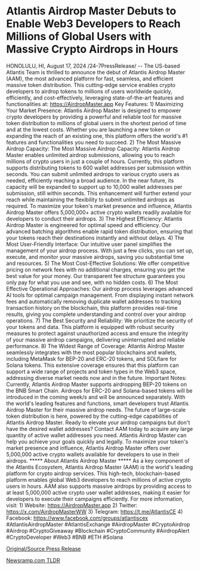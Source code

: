 # Atlantis Airdrop Master Debuts to Enable Web3 Developers to Reach Millions of Global Users with Massive Crypto Airdrops in Hours

HONOLULU, HI, August 17, 2024 /24-7PressRelease/ -- The US-based Atlantis Team is thrilled to announce the debut of Atlantis Airdrop Master (AAM), the most advanced platform for fast, seamless, and efficient massive token distribution. This cutting-edge service enables crypto developers to airdrop tokens to millions of users worldwide quickly, efficiently, and cost-effectively, leveraging state-of-the-art features and functionalities at: https://AirdropMaster.app  Key Features:  1)	Maximizing Your Market Presence: Atlantis Airdrop Master is designed to empower crypto developers by providing a powerful and reliable tool for massive token distribution to millions of global users in the shortest period of time and at the lowest costs. Whether you are launching a new token or expanding the reach of an existing one, this platform offers the world's #1 features and functionalities you need to succeed.  2)	The Most Massive Airdrop Capacity: The Most Massive Airdrop Capacity: Atlantis Airdrop Master enables unlimited airdrop submissions, allowing you to reach millions of crypto users in just a couple of hours.  Currently, this platform supports distributing tokens to 600 wallet addresses per submission within seconds. You can submit unlimited airdrops to various crypto users as needed, efficiently reaching a broad audience.  In the near future, its capacity will be expanded to support up to 10,000 wallet addresses per submission, still within seconds. This enhancement will further extend your reach while maintaining the flexibility to submit unlimited airdrops as required.  To maximize your token's market presence and influence, Atlantis Airdrop Master offers 5,000,000+ active crypto wallets readily available for developers to conduct their airdrops.  3)	The Highest Efficiency: Atlantis Airdrop Master is engineered for optimal speed and efficiency. Our advanced batching algorithms enable rapid token distribution, ensuring that your tokens reach their destinations instantly and without delays.  4)	The Most User-Friendly Interface: Our intuitive user panel simplifies the management of your airdrop process. With just a few clicks, you can set up, execute, and monitor your massive airdrops, saving you substantial time and resources.  5)	The Most Cost-Effective Solutions: We offer competitive pricing on network fees with no additional charges, ensuring you get the best value for your money. Our transparent fee structure guarantees you only pay for what you use and see, with no hidden costs.  6)	The Most Effective Operational Approaches: Our airdrop process leverages advanced AI tools for optimal campaign management. From displaying instant network fees and automatically removing duplicate wallet addresses to tracking transaction history on the blockchain, this platform provides real-time results, giving you complete understanding and control over your airdrop operations.  7)	The Best Security and Reliability: We prioritize the security of your tokens and data. This platform is equipped with robust security measures to protect against unauthorized access and ensure the integrity of your massive airdrop campaigns, delivering uninterrupted and reliable performance.  8)	The Widest Range of Coverage: Atlantis Airdrop Master seamlessly integrates with the most popular blockchains and wallets, including MetaMask for BEP-20 and ERC-20 tokens, and SOLflare for Solana tokens. This extensive coverage ensures that this platform can support a wide range of projects and token types in the Web3 space, addressing diverse market needs now and in the future.  Important Notes:  Currently, Atlantis Airdrop Master supports airdropping BEP-20 tokens on the BNB Smart Chain. Airdrops for ERC-20 and Solana-based tokens will be introduced in the coming week/s and will be announced separately.  With the world's leading features and functions, smart developers trust Atlantis Airdrop Master for their massive airdrop needs. The future of large-scale token distribution is here, powered by the cutting-edge capabilities of Atlantis Airdrop Master.   Ready to elevate your airdrop campaigns but don't have the desired wallet addresses?   Contact AAM today to acquire any large quantity of active wallet addresses you need. Atlantis Airdrop Master can help you achieve your goals quickly and legally.  To maximize your token's market presence and influence, Atlantis Airdrop Master offers over 5,000,000 active crypto wallets available for developers to use in their airdrops.  ***** About Atlantis Airdrop Master *****  As a key component of the Atlantis Ecosystem, Atlantis Airdrop Master (AAM) is the world's leading platform for crypto airdrop services. This high-tech, blockchain-based platform enables global Web3 developers to reach millions of active crypto users in hours. AAM also supports massive airdrops by providing access to at least 5,000,000 active crypto user wallet addresses, making it easier for developers to execute their campaigns efficiently.  For more information, visit:  1) Website: https://AirdropMaster.app 2) Twitter: https://x.com/AirdropMasterWW 3) Telegram: https://t.me/AtlantisCE 4) Facebook: https://www.facebook.com/groups/atlantiscex  #AtlantisAirdropMaster #AtlantisExchange #AirdropMaster #CryptoAirdrop #Airdrop #CryptoGiveaway #Blockchain #CryptoCommunity #AirdropAlert #CryptoDeveloper #Web3 #BNB #ETH #Solana 

[Original/Source Press Release](https://www.24-7pressrelease.com/press-release/513550/atlantis-airdrop-master-debuts-to-enable-web3-developers-to-reach-millions-of-global-users-with-massive-crypto-airdrops-in-hours) 

[Newsramp.com TLDR](https://newsramp.com/None) 
